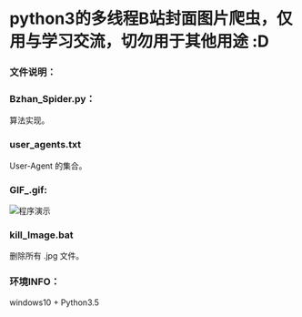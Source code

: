 # python3的多线程B站封面图片爬虫，仅用与学习交流，切勿用于其他用途 :D

### 文件说明：

### Bzhan_Spider.py：

算法实现。

### user_agents.txt

User-Agent 的集合。


### GIF_.gif:

![程序演示](/GIF_.gif) 


### kill_Image.bat

删除所有 .jpg 文件。


### 环境INFO：

windows10 + Python3.5




